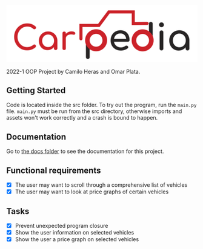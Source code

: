 ![Carpedia](src/carpedia/assets/Logo.png)

2022-1 OOP Project by Camilo Heras and Omar Plata.

## Getting Started
Code is located inside the src folder. To try out the program, run the `main.py` file. `main.py` must be run from the src directory, otherwise imports and assets won't work correctly and a crash is bound to happen.

## Documentation
Go to [the docs folder](docs/) to see the documentation for this project.

## Functional requirements
- [x] The user may want to scroll through a comprehensive list of vehicles
- [x] The user may want to look at price graphs of certain vehicles

## Tasks
- [x] Prevent unexpected program closure
- [x] Show the user information on selected vehicles
- [x] Show the user a price graph on selected vehicles